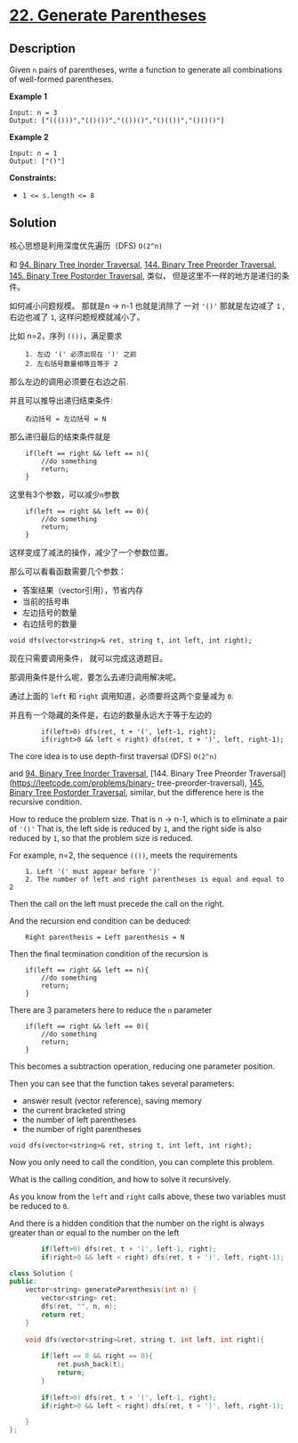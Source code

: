 # [22. Generate Parentheses](https://leetcode.com/problems/generate-parentheses/)

## Description
Given `n` pairs of parentheses, write a function to generate all combinations of well-formed parentheses.


**Example 1**
```
Input: n = 3
Output: ["((()))","(()())","(())()","()(())","()()()"]
```

**Example 2**
```
Input: n = 1
Output: ["()"]
```

**Constraints:**

- `1 <= s.length <= 8`

## Solution

核心思想是利用深度优先遍历（DFS)   `O(2^n)`

和   [94. Binary Tree Inorder Traversal](https://leetcode.com/problems/binary-tree-inorder-traversal),  [144. Binary Tree Preorder Traversal](https://leetcode.com/problems/binary-tree-preorder-traversal), [145. Binary Tree Postorder Traversal](https://leetcode.com/problems/binary-tree-postorder-traversal), 类似， 但是这里不一样的地方是递归的条件。

如何减小问题规模。
那就是n -> n-1 也就是消除了 一对 `'()'`
那就是左边减了 `1` , 右边也减了 `1`, 这样问题规模就减小了。

比如 n=2，序列 `(())`，满足要求

        1. 左边 '(' 必须出现在 ')' 之前
        2. 左右括号数量相等且等于 2 

那么左边的调用必须要在右边之前.


并且可以推导出递归结束条件:

        右边括号 = 左边括号 = N

那么递归最后的结束条件就是
```
    if(left == right && left == n){
        //do something
        return;
    }
```

这里有3个参数，可以减少`n`参数

```
    if(left == right && left == 0){
        //do something
        return;
    }
```

这样变成了减法的操作，减少了一个参数位置。

那么可以看看函数需要几个参数：

- 答案结果（vector引用），节省内存
- 当前的括号串
- 左边括号的数量
- 右边括号的数量

```
void dfs(vector<string>& ret, string t, int left, int right);
```

现在只需要调用条件， 就可以完成这道题目。

那调用条件是什么呢，要怎么去递归调用解决呢。

通过上面的 `left` 和 `right` 调用知道，必须要将这两个变量减为 `0`. 

并且有一个隐藏的条件是，右边的数量永远大于等于左边的

```
        if(left>0) dfs(ret, t + '(', left-1, right);
        if(right>0 && left < right) dfs(ret, t + ')', left, right-1);
```

The core idea is to use depth-first traversal (DFS) `O(2^n)`

and [94. Binary Tree Inorder Traversal](https://leetcode.com/problems/binary-tree-inorder-traversal), [144. Binary Tree Preorder Traversal](https://leetcode.com/problems/binary- tree-preorder-traversal), [145. Binary Tree Postorder Traversal](https://leetcode.com/problems/binary-tree-postorder-traversal), similar, but the difference here is the recursive condition.

How to reduce the problem size.
That is n -> n-1, which is to eliminate a pair of `'()'`
That is, the left side is reduced by `1`, and the right side is also reduced by `1`, so that the problem size is reduced.

For example, n=2, the sequence `(())`, meets the requirements

        1. Left '(' must appear before ')'
        2. The number of left and right parentheses is equal and equal to 2

Then the call on the left must precede the call on the right.


And the recursion end condition can be deduced:

        Right parenthesis = Left parenthesis = N

Then the final termination condition of the recursion is
````
    if(left == right && left == n){
        //do something
        return;
    }
````

There are 3 parameters here to reduce the `n` parameter

````
    if(left == right && left == 0){
        //do something
        return;
    }
````

This becomes a subtraction operation, reducing one parameter position.

Then you can see that the function takes several parameters:

- answer result (vector reference), saving memory
- the current bracketed string
- the number of left parentheses
- the number of right parentheses

````
void dfs(vector<string>& ret, string t, int left, int right);
````

Now you only need to call the condition, you can complete this problem.

What is the calling condition, and how to solve it recursively.

As you know from the `left` and `right` calls above, these two variables must be reduced to `0`.

And there is a hidden condition that the number on the right is always greater than or equal to the number on the left

````c++
        if(left>0) dfs(ret, t + '(', left-1, right);
        if(right>0 && left < right) dfs(ret, t + ')', left, right-1);
````

```c++
class Solution {
public:
    vector<string> generateParenthesis(int n) {
        vector<string> ret;
        dfs(ret, "", n, n);
        return ret;
    }
    
    void dfs(vector<string>&ret, string t, int left, int right){
        
        if(left == 0 && right == 0){
            ret.push_back(t);
            return;
        }
        
        if(left>0) dfs(ret, t + '(', left-1, right);
        if(right>0 && left < right) dfs(ret, t + ')', left, right-1);

    }
};
```



